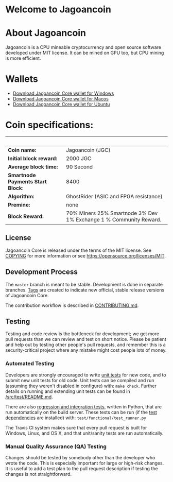 Welcome to Jagoancoin 
===========================

 
# About Jagoancoin
Jagoancoin is a CPU mineable cryptocurrency and open source software developed under MIT license. It can be mined on GPU too, but CPU mining is more efficient.

# Wallets
- [Download Jagoancoin Core wallet for Windows](https://github.com/Jagoanpilot/jagoancoin/releases/)
- [Download Jagoancoin Core wallet for Macos](https://github.com/Jagoanpilot/jagoancoin/releases/)
- [Download Jagoancoin Core wallet for Ubuntu](https://github.com/Jagoanpilot/jagoancoin/releases/)

# Coin specifications:
&nbsp; | &nbsp;
------ | ------
**Coin name:** | Jagoancoin (JGC)
**Initial block reward:** | 2000 JGC
**Average block time:** | 90 Second
**Smartnode Payments Start Block**: | 8400
**Algorithm:** | GhostRider (ASIC and FPGA resistance)
**Premine:** | none
**Block Reward:** | 70% Miners 25% Smartnode 3% Dev 1% Exchange 1 % Community Reward.
 

License
-------

Jagoancoin Core is released under the terms of the MIT license. See [COPYING](COPYING) for more
information or see https://opensource.org/licenses/MIT.

Development Process
-------------------

The `master` branch is meant to be stable. Development is done in separate branches.
[Tags](https://github.com/JagoanCoin/jagoancoin/tags) are created to indicate new official,
stable release versions of Jagoancoin Core.

The contribution workflow is described in [CONTRIBUTING.md](CONTRIBUTING.md).

Testing
-------

Testing and code review is the bottleneck for development; we get more pull
requests than we can review and test on short notice. Please be patient and help out by testing
other people's pull requests, and remember this is a security-critical project where any mistake might cost people
lots of money.

### Automated Testing

Developers are strongly encouraged to write [unit tests](src/test/README.md) for new code, and to
submit new unit tests for old code. Unit tests can be compiled and run
(assuming they weren't disabled in configure) with: `make check`. Further details on running
and extending unit tests can be found in [/src/test/README.md](/src/test/README.md).

There are also [regression and integration tests](/test), written
in Python, that are run automatically on the build server.
These tests can be run (if the [test dependencies](/test) are installed) with: `test/functional/test_runner.py`

The Travis CI system makes sure that every pull request is built for Windows, Linux, and OS X, and that unit/sanity tests are run automatically.

### Manual Quality Assurance (QA) Testing

Changes should be tested by somebody other than the developer who wrote the
code. This is especially important for large or high-risk changes. It is useful
to add a test plan to the pull request description if testing the changes is
not straightforward.
